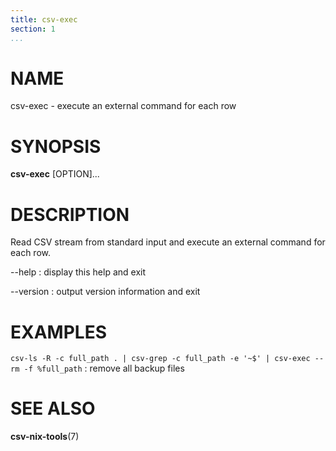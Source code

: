 ```yaml
---
title: csv-exec
section: 1
...
```


# NAME #

csv-exec - execute an external command for each row

# SYNOPSIS #

**csv-exec** [OPTION]...

# DESCRIPTION #

Read CSV stream from standard input and execute an external command for each row.

\--help
:   display this help and exit

\--version
:   output version information and exit

# EXAMPLES #

`csv-ls -R -c full_path . | csv-grep -c full_path -e '~$' | csv-exec -- rm -f %full_path`
:   remove all backup files

# SEE ALSO #

**csv-nix-tools**(7)
